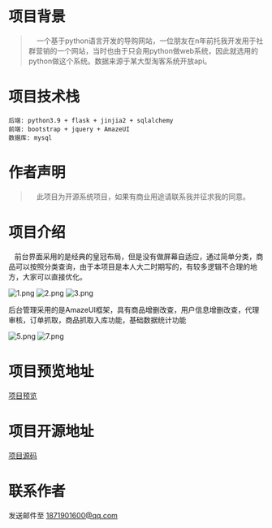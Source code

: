 

# 项目背景
> &nbsp;&nbsp;&nbsp; 一个基于python语言开发的导购网站，一位朋友在n年前托我开发用于社群营销的一个网站，当时也由于只会用python做web系统，因此就选用的python做这个系统。数据来源于某大型淘客系统开放api。

# 项目技术栈

```
后端: python3.9 + flask + jinjia2 + sqlalchemy
前端: bootstrap + jquery + AmazeUI
数据库: mysql
```

# 作者声明
> &nbsp;&nbsp;&nbsp; 此项目为开源系统项目，如果有商业用途请联系我并征求我的同意。

# 项目介绍
 &nbsp;&nbsp;&nbsp;前台界面采用的是经典的皇冠布局，但是没有做屏幕自适应，通过简单分类，商品可以按照分类查询，由于本项目是本人大二时期写的，有较多逻辑不合理的地方，大家可以直接优化。

![1.png](http://cdn.zhiyigo.cn/58c88b36c62942589b6100366834012c1.png)
![2.png](http://cdn.zhiyigo.cn/264546f4fdde4ad0ae2be7f63661224d2.png)
![3.png](http://cdn.zhiyigo.cn/b5747baa30844ed9aa4c507ed33d1a6b3.png)


后台管理采用的是AmazeUI框架，具有商品增删改查，用户信息增删改查，代理审核，订单抓取，商品抓取入库功能，基础数据统计功能

![5.png](http://cdn.zhiyigo.cn/03f9b09141fe4786b94d692b6a0d080a5.png)
![7.png](http://cdn.zhiyigo.cn/73d072970dc7496ea8eaf9dad5460f627.png)

# 项目预览地址

[项目预览](http://shop.zhiyigo.cn)

# 项目开源地址

[项目源码](https://github.com/q513021617/FlaskTaoBaokeSite)

# 联系作者

发送邮件至 1871901600@qq.com
